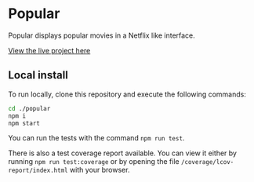 # Popular
Popular displays popular movies in a Netflix like interface.

[View the live project here](https://popular-da756.firebaseapp.com)

## Local install
To run locally, clone this repository and execute the following commands:

```bash
cd ./popular
npm i
npm start
```

You can run the tests with the command `npm run test`.

There is also a test coverage report available. You can view it either by running `npm run test:coverage` or by opening the file `/coverage/lcov-report/index.html` with your browser.
